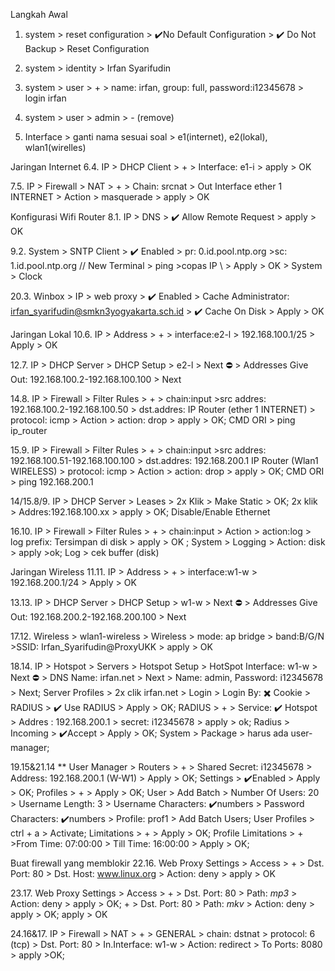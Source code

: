 Langkah Awal
1. system > reset configuration > ✔️No Default Configuration > ✔️ Do Not Backup > Reset Configuration

2. system > identity > Irfan Syarifudin

3. system > user > + > name: irfan, group: full, password:i12345678 > login irfan

4. system > user > admin > - (remove)

5. Interface > ganti nama sesuai soal > e1(internet), e2(lokal), wlan1(wirelles)

Jaringan Internet
6.4. IP > DHCP Client > + > Interface: e1-i > apply > OK 

7.5. IP > Firewall > NAT > + > Chain: srcnat > Out Interface ether 1 INTERNET > Action > masquerade > apply > OK

Konfigurasi Wifi Router
8.1. IP > DNS > ✔️ Allow Remote Request > apply > OK

9.2. System > SNTP Client > ✔️ Enabled > pr: 0.id.pool.ntp.org >sc: 1.id.pool.ntp.org // New Terminal > ping >copas IP \\ > Apply > OK > System > Clock

20.3. Winbox > IP > web proxy > ✔️ Enabled > Cache Administrator: irfan_syarifudin@smkn3yogyakarta.sch.id > ✔️ Cache On Disk > Apply > OK

Jaringan Lokal
10.6. IP > Address > + > interface:e2-l > 192.168.100.1/25 > Apply > OK

12.7. IP > DHCP Server > DHCP Setup > e2-l > Next ⛔ > Addresses Give Out: 192.168.100.2-192.168.100.100 > Next  

14.8. IP > Firewall > Filter Rules > + > chain:input >src addres: 192.168.100.2-192.168.100.50 > dst.addres: IP Router (ether 1 INTERNET) > protocol: icmp > Action > action: drop > apply > OK;
CMD ORI > ping ip_router

15.9.  IP > Firewall > Filter Rules > + > chain:input >src addres: 192.168.100.51-192.168.100.100 > dst.addres: 192.168.200.1 IP Router (Wlan1 WIRELESS) > protocol: icmp > Action > action: drop > apply > OK;
CMD ORI > ping 192.168.200.1

14/15.8/9. IP > DHCP Server > Leases > 2x Klik > Make Static > OK; 2x klik > Addres:192.168.100.xx > apply > OK; Disable/Enable Ethernet

16.10. IP > Firewall > Filter Rules > + > chain:input > Action > action:log > log prefix: Tersimpan di disk > apply > OK ;
System > Logging > Action: disk > apply >ok;
Log > cek buffer (disk)

Jaringan Wireless
11.11. IP > Address > + > interface:w1-w > 192.168.200.1/24 > Apply > OK

13.13. IP > DHCP Server > DHCP Setup > w1-w > Next ⛔ > Addresses Give Out: 192.168.200.2-192.168.200.100 > Next 

17.12. Wireless > wlan1-wireless > Wireless > mode: ap bridge > band:B/G/N >SSID: Irfan_Syarifudin@ProxyUKK > apply > OK

18.14. IP > Hotspot > Servers > Hotspot Setup > HotSpot Interface: w1-w > Next ⛔ > DNS Name: irfan.net > Next > Name: admin, Password: i12345678 > Next;
Server Profiles > 2x clik irfan.net > Login > Login By: ✖️ Cookie > RADIUS > ✔️ Use RADIUS > Apply > OK;
RADIUS > + > Service: ✔️ Hotspot > Addres : 192.168.200.1 > secret: i12345678 > apply > ok;
Radius > Incoming > ✔️Accept > Apply > OK;
System > Package > harus ada user-manager;

19.15&21.14 ** User Manager > Routers > + > Shared Secret: i12345678 > Address: 192.168.200.1 (W-W1) > Apply > OK;
Settings > ✔️Enabled > Apply > OK;
Profiles > + > Apply > OK;
User > Add Batch > Number Of Users: 20 > Username Length: 3 > Username Characters: ✔️numbers > Password Characters: ✔️numbers > Profile: prof1 > Add Batch Users;
User Profiles > ctrl + a > Activate;
Limitations > + > Apply > OK;
Profile Limitations > + >From Time: 07:00:00 > Till Time: 16:00:00 > Apply > OK;  

Buat firewall yang memblokir
22.16. Web Proxy Settings > Access > + > Dst. Port: 80 > Dst. Host: www.linux.org > Action: deny > apply > OK 

23.17. Web Proxy Settings > Access > + > Dst. Port: 80 > Path: *mp3* > Action: deny > apply > OK; + > Dst. Port: 80 > Path: *mkv* > Action: deny > apply > OK; apply > OK

24.16&17. IP > Firewall > NAT > + > GENERAL > chain: dstnat > protocol: 6 (tcp) > Dst. Port: 80 > In.Interface: w1-w > Action: redirect > To Ports: 8080 > apply >OK; 

